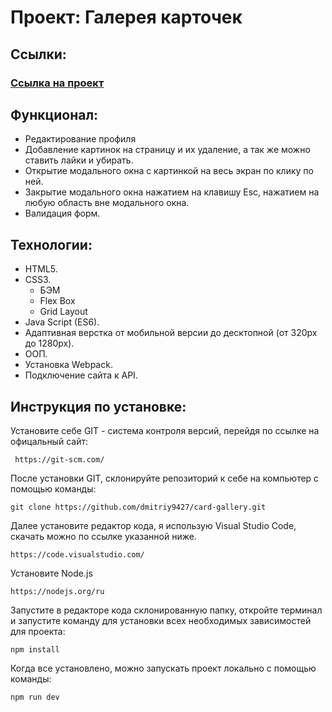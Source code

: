 # Проект: Галерея карточек

## Ссылки:

### [Ссылка на проект](https://dmitriy9427.github.io/card-gallery/)

## Функционал:

- Редактирование профиля
- Добавление картинок на страницу и их удаление, а так же можно ставить лайки и убирать.
- Открытие модального окна с картинкой на весь экран по клику по ней.
- Закрытие модального окна нажатием на клавишу Esc, нажатием на любую область вне модального окна.
- Валидация форм.

## Технологии:

- HTML5.
- CSS3.
  - БЭМ
  - Flex Box
  - Grid Layout
- Java Script (ES6).
- Адаптивная верстка от мобильной версии до десктопной (от 320px до 1280px).
- ООП.
- Установка Webpack.
- Подключение сайта к API.

## Инструкция по установке:

Установите себе GIT - система контроля версий, перейдя по ссылке на офицальный сайт:

```
 https://git-scm.com/
```

После установки GIT, склонируйте репозиторий к себе на компьютер с помощью команды:

```
git clone https://github.com/dmitriy9427/card-gallery.git
```

Далее установите редактор кода, я использую Visual Studio Code, скачать можно по ссылке указанной ниже.

```
https://code.visualstudio.com/
```

Установите Node.js

```
https://nodejs.org/ru
```

Запустите в редакторе кода склонированную папку, откройте терминал и запустите команду для установки всех необходимых зависимостей для проекта:

```
npm install
```

Когда все установлено, можно запускать проект локально с помощью команды:

```
npm run dev
```
